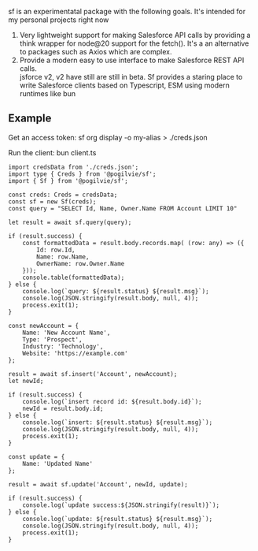 sf is an experimentatal package with the following goals.   It's intended
for my personal projects right now 

1. Very lightweight support for making Salesforce API calls by providing 
   a think wrapper for node@20 support for the fetch().   It's a an alternative
   to packages such as Axios which are complex.
2. Provide a modern easy to use interface to make Salesforce REST API calls.  
   jsforce v2, v2 have still are still in beta.  Sf provides a staring place to 
   write Salesforce clients based on Typescript, ESM using modern runtimes like
   bun

## Example

Get an access token:
sf org display -o my-alias > ./creds.json

Run the client:
bun client.ts

```
import credsData from './creds.json';
import type { Creds } from '@pogilvie/sf';
import { Sf } from '@pogilvie/sf';

const creds: Creds = credsData;
const sf = new Sf(creds);
const query = "SELECT Id, Name, Owner.Name FROM Account LIMIT 10"

let result = await sf.query(query);

if (result.success) {
    const formattedData = result.body.records.map( (row: any) => ({
        Id: row.Id,
        Name: row.Name,
        OwnerName: row.Owner.Name
    }));
    console.table(formattedData);
} else {
    console.log(`query: ${result.status} ${result.msg}`);
    console.log(JSON.stringify(result.body, null, 4));
    process.exit(1);
}

const newAccount = {
    Name: 'New Account Name',
    Type: 'Prospect',
    Industry: 'Technology',
    Website: 'https://example.com'
};

result = await sf.insert('Account', newAccount);
let newId;

if (result.success) {
    console.log(`insert record id: ${result.body.id}`);
    newId = result.body.id;
} else {
    console.log(`insert: ${result.status} ${result.msg}`);
    console.log(JSON.stringify(result.body, null, 4));
    process.exit(1);
}

const update = {
    Name: 'Updated Name'
};

result = await sf.update('Account', newId, update);

if (result.success) {
    console.log(`update success:${JSON.stringify(result)}`);
} else {
    console.log(`update: ${result.status} ${result.msg}`);
    console.log(JSON.stringify(result.body, null, 4));
    process.exit(1);
}


```



